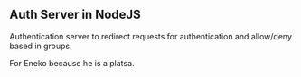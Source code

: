 ## Auth Server in NodeJS

Authentication server to redirect requests for authentication and allow/deny based in groups.

For Eneko because he is a platsa.